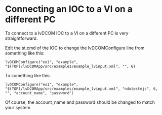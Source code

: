 # Connecting an IOC to a VI on a different PC

To connect to a lvDCOM IOC to a VI on a different PC is very straightforward.

Edit the st.cmd of the IOC to change the lvDCOMConfigure line from something like this:

```
lvDCOMConfigure("ex1", "example", "$(TOP)/lvDCOMApp/src/examples/example_lvinput.xml", "", 6)
```

To something like this:

```
lvDCOMConfigure("ex1", "example", "$(TOP)/lvDCOMApp/src/examples/example_lvinput.xml", "ndxtestmjc", 6, "", "account_name", "password")
```

Of course, the account_name and password should be changed to match your system.